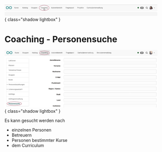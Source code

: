 ![bereiche_coaching_v1_de.png](assets/bereiche_coaching_v1_de.png){ class="shadow lightbox" }

# Coaching - Personensuche

![coaching_personensuche_v1_de.png](assets/coaching_personensuche_v1_de.png){ class="shadow lightbox" }

  Es kann gesucht werden nach

  * einzelnen Personen
  * Betreuern
  * Personen bestimmter Kurse
  * dem Curriculum

